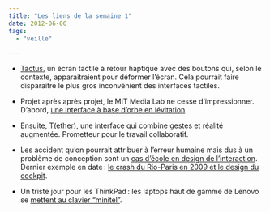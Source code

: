 ```yaml
---
title: "Les liens de la semaine 1"
date: 2012-06-06
tags:
  - "veille"

---
```


- [Tactus](http://tactustechnology.com/), un écran tactile à retour haptique avec des boutons qui, selon le contexte, apparaitraient pour déformer l’écran. Cela pourrait faire disparaitre le plus gros inconvénient des interfaces tactiles.

- Projet après après projet, le MIT Media Lab ne cesse d’impressionner. D’abord, [une interface à base d’orbe en lévitation](http://www.fastcodesign.com/1669799/mit-creates-amazing-ui-from-levitating-orbs).

- Ensuite, [T(ether)](http://tangible.media.mit.edu/project/tether/), une interface qui combine gestes et réalité augmentée. Prometteur pour le travail collaboratif.

- Les accident qu’on pourrait attribuer à l’erreur humaine mais dus à un problème de conception sont un [cas d’école en design de l’interaction](http://www.cogsci.ucsd.edu/~norman/DNMss/errordesign.html). Dernier exemple en date : [le crash du Rio-Paris en 2009 et le design du cockpit](http://www.fastcodesign.com/1669720/how-lousy-cockpit-design-crashed-an-airbus-killing-228-people).

- Un triste jour pour les ThinkPad : les laptops haut de gamme de Lenovo se [mettent au clavier “minitel”](http://news.cnet.com/8301-1023_3-57435504-93/lenovo-dumps-classic-keyboard-on-new-thinkpad-laptops/).
